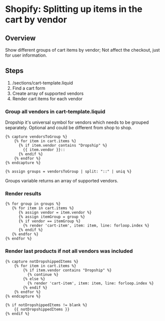 # Shopify: Splitting up items in the cart by vendor

## Overview

Show different groups of cart items by vendor;
Not affect the checkout, just for user information.

## Steps

1. /sections/cart-template.liquid
2. Find a cart form
3. Create array of supported vendors
4. Render cart items for each vendor

### Group all vendors in cart-template.liquid
Dropship it's universal symbol for vendors which needs to be grouped separately.
Optional and could be different from shop to shop.

```
{% capture vendorsToGroup %}
    {% for item in cart.items %}
      {% if item.vendor contains "Dropship" %}
        {{ item.vendor }}::
      {% endif %}
    {% endfor %}
{% endcapture %}

{% assign groups = vendorsToGroup | split: "::" | uniq %}
```

Groups variable returns an array of supported vendors.

### Render results

```
{% for group in groups %}
   {% for item in cart.items %}
      {% assign vendor = item.vendor %}
      {% assign itemGroup = group %}
      {% if vendor == itemGroup %}
        {% render 'cart-item', item: item, line: forloop.index %}
      {% endif %}
   {% endfor %}
{% endfor %}
```
### Render last products if not all vendors was included

```
{% capture notDropshippedItems %}
    {% for item in cart.items %}
        {% if item.vendor contains "Dropship" %}
          {% continue %}
        {% else %}
          {% render 'cart-item', item: item, line: forloop.index %}
        {% endif %}
    {% endfor %}
{% endcapture %}

{% if notDropshippedItems != blank %}
    {{ notDropshippedItems }}
{% endif %}
```